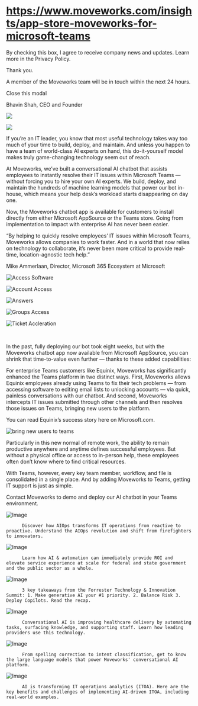 # https://www.moveworks.com/insights/app-store-moveworks-for-microsoft-teams

By checking this box, I agree to receive company news and updates. Learn more in the Privacy Policy.

Thank you.

A member of the Moveworks team will be in touch within the next 24 hours.



  Close this modal
  



Bhavin Shah, CEO and Founder


![](https://www.moveworks.com/hubfs/17_MW_Blog_MSFT_AppStore.jpg)

![](https://www.moveworks.com/hubfs/17_MW_Blog_MSFT_AppStore.jpg)

If you’re an IT leader, you know that most useful technology takes way too much of your time to build, deploy, and maintain. And unless you happen to have a team of world-class AI experts on hand, this do-it-yourself model makes truly game-changing technology seem out of reach.

At Moveworks, we’ve built a conversational AI chatbot that assists employees to instantly resolve their IT issues within Microsoft Teams — without forcing you to hire your own AI experts. We build, deploy, and maintain the hundreds of machine learning models that power our bot in-house, which means your help desk’s workload starts disappearing on day one.

Now, the Moveworks chatbot app is available for customers to install directly from either Microsoft AppSource or the Teams store. Going from implementation to impact with enterprise AI has never been easier.

“By helping to quickly resolve employees’ IT issues within Microsoft Teams, Moveworks allows companies to work faster. And in a world that now relies on technology to collaborate, it’s never been more critical to provide real-time, location-agnostic tech help.”

Mike Ammerlaan, Director, Microsoft 365 Ecosystem at Microsoft

![Access Software](https://www.moveworks.com/hs-fs/hubfs/img/blog/Adding-Moveworks-to-Microsoft-Teams/01_Access-Software.png?&name=01_Access-Software.png)

![Account Access](https://www.moveworks.com/hs-fs/hubfs/img/blog/Adding-Moveworks-to-Microsoft-Teams/04_Account-Access.png?&name=04_Account-Access.png)

![Answers](https://www.moveworks.com/hs-fs/hubfs/img/blog/Adding-Moveworks-to-Microsoft-Teams/03_Answers.png?&name=03_Answers.png)

![Groups Access](https://www.moveworks.com/hs-fs/hubfs/img/blog/Adding-Moveworks-to-Microsoft-Teams/02_Groups-Access.png?&name=02_Groups-Access.png)

![Ticket Accleration](https://www.moveworks.com/hs-fs/hubfs/img/blog/Adding-Moveworks-to-Microsoft-Teams/05_Ticket-Accleration.png?&name=05_Ticket-Accleration.png)

 

In the past, fully deploying our bot took eight weeks, but with the Moveworks chatbot app now available from Microsoft AppSource, you can shrink that time-to-value even further — thanks to these added capabilities:

For enterprise Teams customers like Equinix, Moveworks has significantly enhanced the Teams platform in two distinct ways. First, Moveworks allows Equinix employees already using Teams to fix their tech problems — from accessing software to editing email lists to unlocking accounts — via quick, painless conversations with our chatbot. And second, Moveworks intercepts IT issues submitted through other channels and then resolves those issues on Teams, bringing new users to the platform. 

You can read Equinix’s success story here on Microsoft.com.



![bring new users to teams](https://www.moveworks.com/hs-fs/hubfs/CS%20Deck%20Slides-WEB-2.png?&name=CS%20Deck%20Slides-WEB-2.png)

Particularly in this new normal of remote work, the ability to remain productive anywhere and anytime defines successful employees. But without a physical office or access to in-person help, these employees often don’t know where to find critical resources.

With Teams, however, every key team member, workflow, and file is consolidated in a single place. And by adding Moveworks to Teams, getting IT support is just as simple.

Contact Moveworks to demo and deploy our AI chatbot in your Teams environment.

![Image](https://www.moveworks.com/hs-fs/hubfs/AIOps-featured-image.png?length=50&name=AIOps-featured-image.png)


          Discover how AIOps transforms IT operations from reactive to proactive. Understand the AIOps revolution and shift from firefighters to innovators.
        

![Image](https://www.moveworks.com/hs-fs/hubfs/Public-Sector-Convo-AI.png?length=50&name=Public-Sector-Convo-AI.png)


          Learn how AI & automation can immediately provide ROI and elevate service experience at scale for federal and state government and the public sector as a whole.
        

![Image](https://www.moveworks.com/hs-fs/hubfs/Forrester%20T%26I%20%281%29.png?length=50&name=Forrester%20T&I%20%281%29.png)


          3 key takeaways from the Forrester Technology & Innovation Summit: 1. Make generative AI your #1 priority. 2. Balance Risk 3. Deploy Copilots. Read the recap.
        

![Image](https://www.moveworks.com/hs-fs/hubfs/healthcare-test.png?length=50&name=healthcare-test.png)


          Conversational AI is improving healthcare delivery by automating tasks, surfacing knowledge, and supporting staff. Learn how leading providers use this technology.
        

![Image](https://www.moveworks.com/hs-fs/hubfs/Moveworks_LLM_Feature.png?length=50&name=Moveworks_LLM_Feature.png)


          From spelling correction to intent classification, get to know the large language models that power Moveworks' conversational AI platform.
        

![Image](https://www.moveworks.com/hs-fs/hubfs/ITOA_feature.png?length=50&name=ITOA_feature.png)


          AI is transforming IT operations analytics (ITOA). Here are the key benefits and challenges of implementing AI-driven ITOA, including real-world examples.
        

